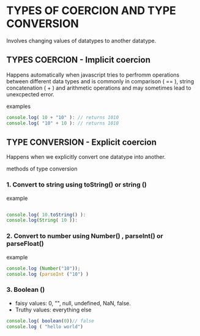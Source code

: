 # TYPES OF COERCION AND TYPE CONVERSION

Involves changing values of datatypes to another datatype.

## TYPES  COERCION - Implicit coercion

Happens automatically when javascript tries to perfromm operations between different data types and is commonly in comparison ( == ), string concatenation ( + ) and arithmetic operations  and may sometimes lead to unexcpected error.

examples

```javascript
console.log( 10 + "10" ): // returns 1010
console.log( "10" + 10 ): // returns 1010       

```

## TYPE CONVERSION - Explicit coercion

Happens when we explicitly convert one datatype into another.

methods of type conversion

### 1. Convert to string  using toString() or string ()

example

```javascript

console.log( 10.toString() ): 
console.log(String( 10 )): 

```

### 2. Convert to number using Number() , parseInt() or parseFloat()

example

```javascript
console.log (Number("10")); 
console.log (parseInt ("10") )
```

### 3. Boolean ()

- faisy values: 0, "", null, undefined, NaN, false.
- Truthy values: everything else

```javascript
console.log( boolean(0))// false
console.log ( "hello world")
```
